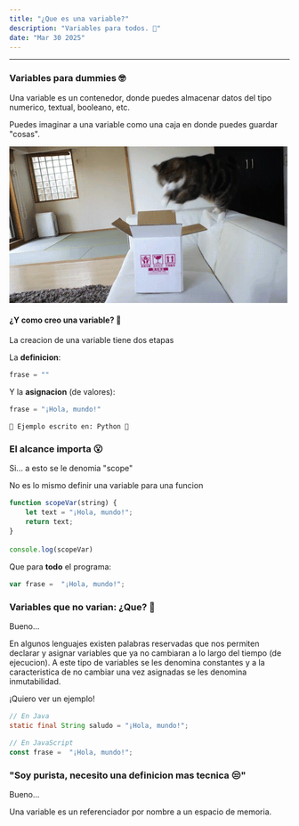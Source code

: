 ```yaml
---
title: "¿Que es una variable?"
description: "Variables para todos. 👀"
date: "Mar 30 2025"
---
```


---

### Variables para dummies 🤓

Una variable es un contenedor, donde puedes almacenar datos del tipo numerico, textual, booleano, etc.

Puedes imaginar a una variable como una caja en donde puedes guardar "cosas".


![Square Pants](./gato.gif)

#### ¿Y como creo una variable? 👀

La creacion de una variable tiene dos etapas

La **definicion**:
```python
frase = ""
```
Y la **asignacion** (de valores):
```python
frase = "¡Hola, mundo!"
```

```
📌 Ejemplo escrito en: Python 🐍
```

### El alcance importa 😮

Si... a esto se le denomia "scope"

No es lo mismo definir una variable para una funcion

```js
function scopeVar(string) {
    let text = "¡Hola, mundo!";
    return text;
}

console.log(scopeVar)
```

Que para **todo** el programa: 
```js
var frase =  "¡Hola, mundo!"; 
```
### Variables que no varian: ¿Que? 🤔
Bueno...

En algunos lenguajes existen palabras reservadas que nos permiten declarar y asignar variables que ya no cambiaran a lo largo del tiempo (de ejecucion). A este tipo de variables se les denomina constantes y a la caracteristica de no cambiar una vez asignadas se les denomina inmutabilidad.

¡Quiero ver un ejemplo!

```java
// En Java
static final String saludo = "¡Hola, mundo!";
```

```js
// En JavaScript
const frase =  "¡Hola, mundo!"; 
```

### "Soy purista, necesito una definicion mas tecnica 😒"

Bueno...

Una variable es un referenciador por nombre a un espacio de memoria.